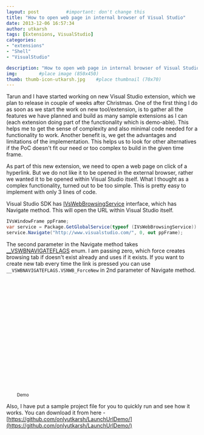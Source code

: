```yaml
---
layout: post          #important: don't change this
title: "How to open web page in internal browser of Visual Studio"
date: 2013-12-06 16:57:34
author: utkarsh
tags: [Extensions, VisualStudio]
categories:
- "extensions"
- "Shell"
- "VisualStudio"

description: "How to open web page in internal browser of Visual Studio"
img:        #place image (850x450)
thumb: thumb-icon-utkarsh.jpg    #place thumbnail (70x70)
---
```

Tarun and I have started working on new Visual Studio extension, which we plan to release in couple of weeks after Christmas. One of the first thing I do as soon as we start the work on new tool/extension, is to gather all the features we have planned and build as many sample extensions as I can (each extension doing part of the functionality which is demo-able). This helps me to get the sense of complexity and also minimal code needed for a functionality to work. Another benefit is, we get the advantages and limitations of the implementation. This helps us to look for other alternatives if the PoC doesn't fit our need or too complex to build in the given time frame.

As part of this new extension, we need to open a web page on click of a hyperlink. But we do not like it to be opened in the external browser, rather we wanted it to be opened within Visual Studio itself. What I thought as a complex functionality, turned out to be too simple. This is pretty easy to implement with only 3 lines of code.

Visual Studio SDK has [IVsWebBrowsingService](http://msdn.microsoft.com/en-us/library/Microsoft.VisualStudio.Shell.Interop.IVsWebBrowsingService.aspx) interface, which has Navigate method. This will open the URL within Visual Studio itself.

```cs
IVsWindowFrame ppFrame;
var service = Package.GetGlobalService(typeof (IVsWebBrowsingService)) as IVsWebBrowsingService;
service.Navigate("http://www.visualstudio.com/", 0, out ppFrame);
```

The second parameter in the Navigate method takes [__VSWBNAVIGATEFLAGS](http://http://msdn.microsoft.com/en-us/library/microsoft.visualstudio.shell.interop.__vswbnavigateflags.aspx) enum. I am passing zero, which force creates browsing tab if doesn't exist already and uses if it exists. If you want to create new tab every time the link is pressed you can use `__VSWBNAVIGATEFLAGS.VSNWB_ForceNew` in 2nd parameter of Navigate method.

<div id="scid:5737277B-5D6D-4f48-ABFC-DD9C333F4C5D:39be9de3-1c91-4736-a851-374bbbc12308" class="wlWriterEditableSmartContent" style="width: 448px; float: none; padding-bottom: 0px; padding-top: 0px; padding-left: 0px; margin-left: auto; display: block; padding-right: 0px; margin-right: auto"><div><object width="500" height="300"><param name="movie" value="http://www.youtube.com/v/TbAsLvWWkmM?hl=en&hd=1"><embed src="http://www.youtube.com/v/TbAsLvWWkmM?hl=en&hd=1" type="application/x-shockwave-flash" width="500" height="300"></object></div><div style="width:500px;clear:both;font-size:.8em">Demo</div></div>

Also, I have put a sample project file for you to quickly run and see how it works. You can download it from here - [https://github.com/onlyutkarsh/LaunchUrlDemo/](https://github.com/onlyutkarsh/LaunchUrlDemo/)